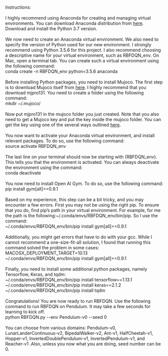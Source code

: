Instructions: <br />
<br />
I highly recommend using Anaconda for creating and managing virtual environments. You can download Anaconda distribution from [here](https://www.anaconda.com/distribution/#download-section). Download and install the Python 3.7 version.<br />
<br />
We now need to create an Anaconda virtual environment. We also need to specify the version of Python used for our new environment. I strongly recommend using Python 3.5.6 for this project. I also recommend choosing a descriptive name for your virtual environment, such as RBFDQN_env. On Mac, open a terminal tab. You can create such a virtual environment using the following command:<br />
conda create -n RBFDQN_env python=3.5.6 anaconda <br />
<br />
Before installing Python packages, you need to install Mujoco. The first step is to download Mujoco itself from [here](https://www.roboti.us/index.html). I highly recommend that you download mjpro131. You need to create a folder using the following command:<br />
mkdir ~/.mujoco/ <br />
<br />
Now put mjpro131 in the mujoco folder you just created. Note that you also need to get a Mujoco key and put the key inside the mujoco folder. You can get the key using one of the several ways outlined [here](https://www.roboti.us/license.html).<br />
<br />
You now want to activate your Anaconda virtual environment, and install relevant packages. To do so, use the following command:<br />
source activate RBFDQN_env <br />
<br />
The last line on your terminal should now be starting with (RBFDQN_env). This tells you that the environment is activated. You can always deactivate the environment using the command:<br />
conda deactivate <br />
<br />
You now need to install Open AI Gym. To do so, use the following command:<br />
pip install gym[all]==0.9.1<br />
<br />
Based on my experience, this step can be a bit tricky, and you may encounter a few errors. First you may not be using the right pip. To ensure that you do, find pip’s path in your virtual environment. For example, for me the path is the following:~/.conda/envs/RBFDQN_env/bin/pip. So I use the command:<br />
~/.conda/envs/RBFDQN_env/bin/pip install gym[all]==0.9.1 <br />
<br />
Additionally, you might get errors that have to do with your gcc. While I cannot recommend a one-size-fit-all solution, I found that running this command solved the problem in some cases:<br />
MACOSX_DEPLOYMENT_TARGET=10.13  ~/.conda/envs/RBFDQN_env/bin/pip install gym[all]==0.9.1 <br />
<br />
Finally, you need to install some additional python packages, namely Tensorflow, Keras, and tqdm:<br />
~/.conda/envs/RBFDQN_env/bin/pip install tensorflow==1.13.1 <br />
~/.conda/envs/RBFDQN_env/bin/pip install keras==2.1.2 <br />
~/.conda/envs/RBFDQN_env/bin/pip install tqdm <br />
<br />
Congratulations! You are now ready to run RBFDQN. Use the following command to run RBFDQN on Pendulum. It may take a few seconds for learning to kick off. <br />
python RBFDQN.py --env Pendulum-v0 --seed 0  <br />
<br />
You can choose from various domains: Pendulum-v0, LunarLanderContinuous-v2, BipedalWalker-v2, Ant-v1, HalfCheetah-v1, Hopper-v1, InvertedDoublePendulum-v1, InvertedPendulum-v1, and Reacher-v1 .Also, unless you now what you are doing, seed number can be 0. <br />